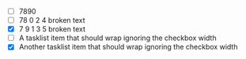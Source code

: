 - [ ] 7890
- [ ] 78 0 2 4 broken text
- [x] 7 9 1 3 5 broken text
- [ ] A tasklist item that should wrap ignoring the checkbox width
- [X] Another tasklist item that should wrap ignoring the checkbox width
